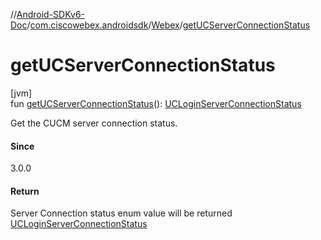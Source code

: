 //[Android-SDKv6-Doc](../../../index.md)/[com.ciscowebex.androidsdk](../index.md)/[Webex](index.md)/[getUCServerConnectionStatus](get-u-c-server-connection-status.md)

# getUCServerConnectionStatus

[jvm]\
fun [getUCServerConnectionStatus](get-u-c-server-connection-status.md)(): [UCLoginServerConnectionStatus](../../com.ciscowebex.androidsdk.auth/-u-c-login-server-connection-status/index.md)

Get the CUCM server connection status.

#### Since

3.0.0

#### Return

Server Connection status enum value will be returned [UCLoginServerConnectionStatus](../../com.ciscowebex.androidsdk.auth/-u-c-login-server-connection-status/index.md)

